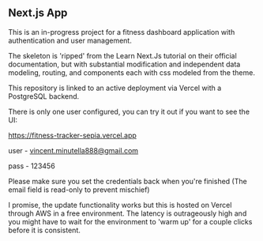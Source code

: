 ## Next.js App 

This is an in-progress project for a fitness dashboard  application with authentication and user management.

The skeleton is 'ripped' from the Learn Next.Js tutorial on their official documentation, but with substantial
modification and independent data modeling, routing, and components each with css modeled from the theme. 

This repository is linked to an active deployment via Vercel with a PostgreSQL backend.

There is only one user configured, you can try it out if you want to see the UI:

https://fitness-tracker-sepia.vercel.app

user - vincent.minutella888@gmail.com 

pass - 123456

Please make sure you set the credentials back when you're finished (The email field is read-only to prevent mischief) 

I promise, the update functionality works but this is hosted on Vercel through AWS in a free environment. 
The latency is outrageously high and you might have to wait for the environment to 'warm up' for a couple clicks 
before it is consistent. 
